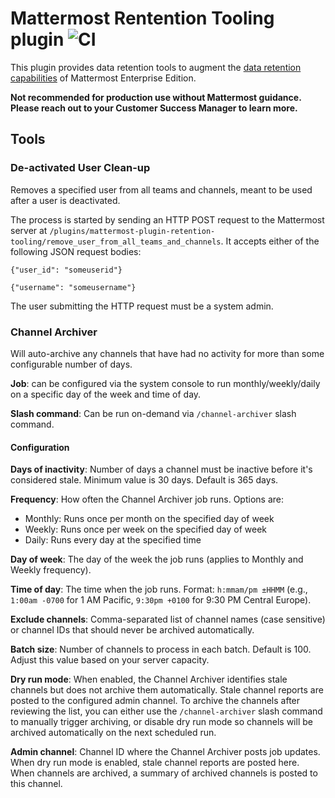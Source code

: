 # Mattermost Rentention Tooling plugin ![CI](https://github.com/mattermost/mattermost-plugin-retention-tooling/actions/workflows/ci.yml/badge.svg)

This plugin provides data retention tools to augment the [data retention capabilities](https://docs.mattermost.com/comply/data-retention-policy.html) of Mattermost Enterprise Edition.

**Not recommended for production use without Mattermost guidance. Please reach out to your Customer Success Manager to learn more.**

## Tools

### De-activated User Clean-up

Removes a specified user from all teams and channels, meant to be used after a user is deactivated.

The process is started by sending an HTTP POST request to the Mattermost server at `/plugins/mattermost-plugin-retention-tooling/remove_user_from_all_teams_and_channels`. It accepts either of the following JSON request bodies:

```
{"user_id": "someuserid"}

{"username": "someusername"}
```

The user submitting the HTTP request must be a system admin.

### Channel Archiver

Will auto-archive any channels that have had no activity for more than some configurable number of days.

**Job**: can be configured via the system console to run monthly/weekly/daily on a specific day of the week and time of day.

**Slash command**: Can be run on-demand via `/channel-archiver` slash command.

#### Configuration

**Days of inactivity**: Number of days a channel must be inactive before it's considered stale. Minimum value is 30 days. Default is 365 days.

**Frequency**: How often the Channel Archiver job runs. Options are:
- Monthly: Runs once per month on the specified day of week
- Weekly: Runs once per week on the specified day of week
- Daily: Runs every day at the specified time

**Day of week**: The day of the week the job runs (applies to Monthly and Weekly frequency).

**Time of day**: The time when the job runs. Format: `h:mmam/pm ±HHMM` (e.g., `1:00am -0700` for 1 AM Pacific, `9:30pm +0100` for 9:30 PM Central Europe).

**Exclude channels**: Comma-separated list of channel names (case sensitive) or channel IDs that should never be archived automatically.

**Batch size**: Number of channels to process in each batch. Default is 100. Adjust this value based on your server capacity.

**Dry run mode**: When enabled, the Channel Archiver identifies stale channels but does not archive them automatically. Stale channel reports are posted to the configured admin channel. To archive the channels after reviewing the list, you can either use the `/channel-archiver` slash command to manually trigger archiving, or disable dry run mode so channels will be archived automatically on the next scheduled run.

**Admin channel**: Channel ID where the Channel Archiver posts job updates. When dry run mode is enabled, stale channel reports are posted here. When channels are archived, a summary of archived channels is posted to this channel.

